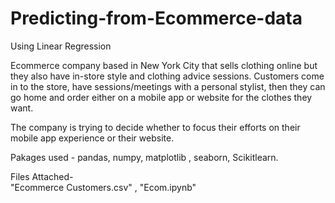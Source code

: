 # Predicting-from-Ecommerce-data
Using Linear Regression 



 Ecommerce company based in New York City that sells clothing online
 but they also have in-store style and clothing advice sessions. 
 Customers come in to the store, have sessions/meetings with a personal stylist,
 then they can go home and order either on a mobile app or website for the clothes they want.
 
 The company is trying to decide whether to focus their efforts on their mobile app experience or their website.
 
Pakages used  - pandas, numpy, matplotlib , seaborn, Scikitlearn. 

Files Attached-    
"Ecommerce Customers.csv"     ,    "Ecom.ipynb"
